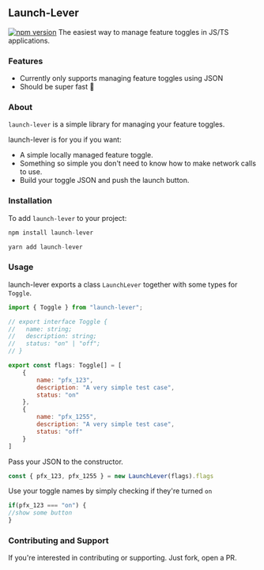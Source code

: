 ## Launch-Lever
[![npm version](https://badge.fury.io/js/launch-lever.svg)](https://www.npmjs.com/package/launch-lever)
The easiest way to manage feature toggles in JS/TS applications.

### Features
- Currently only supports managing feature toggles using JSON
- Should be super fast 💨

### About

`launch-lever` is a simple library for managing your feature toggles. 

launch-lever is for you if you want:

- A simple locally managed feature toggle.
- Something so simple you don't need to know how to make network calls to use.
- Build your toggle JSON and push the launch button.

### Installation

To add `launch-lever` to your project:

```js
npm install launch-lever
```

```js
yarn add launch-lever
```

### Usage

launch-lever exports a class `LaunchLever` together with some types for `Toggle`.

```js
import { Toggle } from "launch-lever";

// export interface Toggle {
//   name: string;
//   description: string;
//   status: "on" | "off";
// }

export const flags: Toggle[] = [
    {
        name: "pfx_123",
        description: "A very simple test case",
        status: "on"
    },
    {
        name: "pfx_1255",
        description: "A very simple test case",
        status: "off"
    }
]
```

Pass your JSON to the constructor.

```ts
const { pfx_123, pfx_1255 } = new LaunchLever(flags).flags
```

Use your toggle names by simply checking if they're turned `on`

```ts
if(pfx_123 === "on") {
//show some button
}
```

### Contributing and Support

If you're interested in contributing or supporting. Just fork, open a PR.
